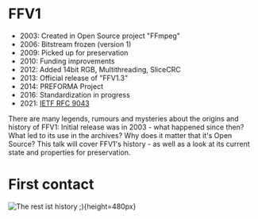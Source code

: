 
# FFV1

  * 2003: Created in Open Source project "FFmpeg"
  * 2006: Bitstream frozen (version 1)
  * 2009: Picked up for preservation
  * 2010: Funding improvements
  * 2012: Added 14bit RGB, Multithreading, SliceCRC
  * 2013: Official release of "FFV1.3"
  * 2014: PREFORMA Project
  * 2016: Standardization in progress
  * 2021: [IETF RFC 9043](https://datatracker.ietf.org/doc/rfc9043/)


<aside class="notes">

There are many legends, rumours and mysteries about the origins and history of
FFV1: Initial release was in 2003 - what happened since then? What led to its
use in the archives? Why does it matter that it's Open Source? This talk will
cover FFV1's history - as well as a look at its current state and properties
for preservation.

</aside>


# First contact

![The rest ist history ;)](../../../images/ffv1/history/20100422-FFV1-1st_contact_PB_MN-mark.png){height=480px}
